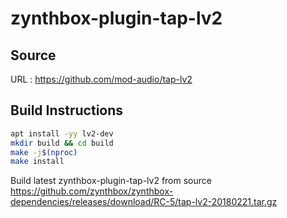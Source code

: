 # zynthbox-plugin-tap-lv2

## Source
URL : https://github.com/mod-audio/tap-lv2

## Build Instructions
```sh
apt install -yy lv2-dev
mkdir build && cd build
make -j$(nproc)
make install
```

Build latest zynthbox-plugin-tap-lv2 from source https://github.com/zynthbox/zynthbox-dependencies/releases/download/RC-5/tap-lv2-20180221.tar.gz